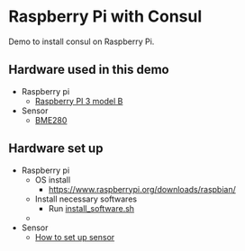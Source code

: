 # Raspberry Pi with Consul

Demo to install consul on Raspberry Pi.

## Hardware used in this demo

- Raspberry pi
  - [Raspberry PI 3 model B](https://www.raspberrypi.org/products/raspberry-pi-3-model-b/)
- Sensor
  - [BME280](https://www.bosch-sensortec.com/products/environmental-sensors/humidity-sensors-bme280/)

## Hardware set up

- Raspberry pi
  - OS install
    - https://www.raspberrypi.org/downloads/raspbian/
  - Install necessary softwares
    - Run [install_software.sh](./scripts_client/1.install_software.sh)
  - 
- Sensor
  - [How to set up sensor](https://www.deviceplus.com/how-tos/raspberrypi-guide/reading-temperature-humidity-and-pressure-with-ae-bme280-and-raspberry-pi/)
